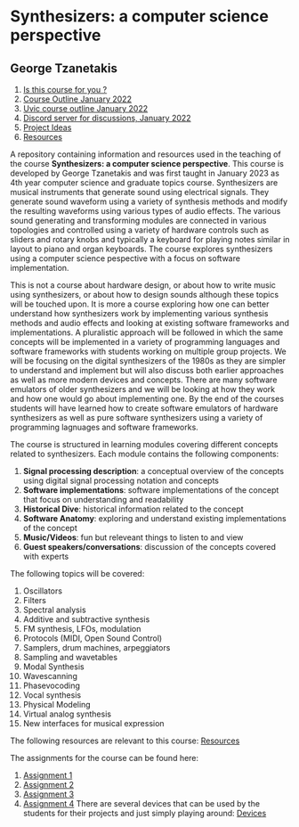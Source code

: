 # Synthesizers: a computer science perspective 
## George Tzanetakis

1. [Is this course for you ? ](is_this_course_for_you.md)
2. [Course Outline January 2022](course_outline.md)
3. [Uvic course outline January 2022](https://heat.csc.uvic.ca/coview/course/2023011/CSC484D) 
4. [Discord server for discussions, January 2022](https://discord.gg/vvU6YmhhtS)
5. [Project Ideas](projects.md) 
6. [Resources](resources.md) 


A repository containing information and resources used in the teaching of the course **Synthesizers: a computer science perspective**. This course is developed by George Tzanetakis and was first taught in January 2023 as 4th year computer science and graduate topics course. Synthesizers are musical instruments that generate sound using electrical signals. They generate sound waveform using a variety of synthesis methods and modify the resulting waveforms using various types of audio effects. The various sound generating and transforming modules are connected in various topologies and controlled using a variety of hardware controls such as sliders and rotary knobs and typically a keyboard for playing notes similar in layout to piano and organ keyboards. The course explores synthesizers using a computer science pespective with a focus on software implementation. 

This is not a course about hardware design, or about how to write music using synthesizers, or about how to design sounds although these topics will be touched upon. It is more a course exploring how one can better understand how synthesizers work by implementing various synthesis methods and audio effects and looking at existing software frameworks and implementations. A pluralistic approach will be followed in which the same concepts will be implemented in a variety of programming languages and software frameworks with students working on multiple group projects. We will be focusing on the digital synthesizers of the 1980s as they are simpler to understand and implement but will also discuss both earlier approaches as well as more modern devices and concepts. There are many software emulators of older synthesizers and we will be looking at how they work and how one would go about implementing one. By the end of the courses students will have learned how to create software emulators of hardware synthesizers as well as pure software synthesizers using a variety of programming lagnuages and software frameworks. 

The course is structured in learning modules covering different concepts related to synthesizers. Each module contains the following components: 
  1. **Signal processing description**: a conceptual overview of the concepts using digital signal processing notation and concepts 
  2. **Software implementations**: software implementations of the concept that focus on understanding and readability 
  3. **Historical Dive**: historical information related to the concept 
  4. **Software Anatomy**: exploring and understand existing implementations of the concept 
  5. **Music/Videos**: fun but releveant things to listen to and view 
  6. **Guest speakers/conversations**:  discussion of the concepts covered with experts 

The following topics will be covered: 

  1. Oscillators 
  2. Filters 
  3. Spectral analysis 
  4. Additive and subtractive synthesis 
  5. FM synthesis, LFOs, modulation  
  6. Protocols (MIDI, Open Sound Control) 
  7. Samplers, drum machines, arpeggiators 
  8. Sampling and wavetables 
  9. Modal Synthesis 
  10. Wavescanning 
  11. Phasevocoding 
  12. Vocal synthesis 
  14. Physical Modeling 
  15. Virtual analog synthesis 
  16. New interfaces for musical expression

The following resources are relevant to this course: 
[Resources](resources.md)

The assignments for the course can be found here: 

1. [Assignment 1](assignment1.md) 
2. [Assignment 2](assignment2.md)
3. [Assignment 3](assignment3.md)
4. [Assignment 4](assignment4.md)
There are several devices that can be used by the students for their projects and just simply playing around: 
[Devices](devices.md) 










